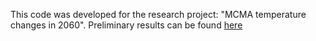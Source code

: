 This code was developed for the research project: "MCMA temperature changes in 2060".
Preliminary results can be found [here](http://oreon.dgbiblio.unam.mx/F/A23FFU87E2YHY28YIBUCBINXVTKJ1NCJAC1U5T8PUXCQDR2NKG-38451?func=full-set-set&set_number=009185&set_entry=000001&format=999)



